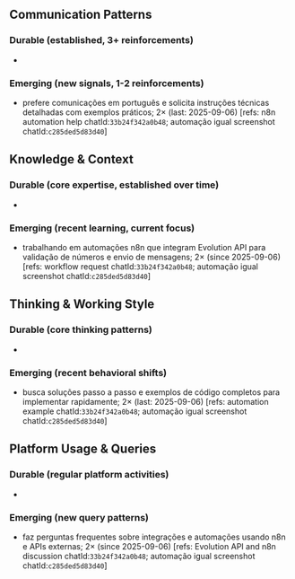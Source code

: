 ## Communication Patterns
### Durable (established, 3+ reinforcements)
-

### Emerging (new signals, 1-2 reinforcements)
- prefere comunicações em português e solicita instruções técnicas detalhadas com exemplos práticos; 2× (last: 2025-09-06) [refs: n8n automation help chatId:`33b24f342a0b48`; automação igual screenshot chatId:`c285ded5d83d40`]

## Knowledge & Context
### Durable (core expertise, established over time)
-

### Emerging (recent learning, current focus)
- trabalhando em automações n8n que integram Evolution API para validação de números e envio de mensagens; 2× (since 2025-09-06) [refs: workflow request chatId:`33b24f342a0b48`; automação igual screenshot chatId:`c285ded5d83d40`]

## Thinking & Working Style
### Durable (core thinking patterns)
-

### Emerging (recent behavioral shifts)
- busca soluções passo a passo e exemplos de código completos para implementar rapidamente; 2× (last: 2025-09-06) [refs: automation example chatId:`33b24f342a0b48`; automação igual screenshot chatId:`c285ded5d83d40`]

## Platform Usage & Queries
### Durable (regular platform activities)
-

### Emerging (new query patterns)
- faz perguntas frequentes sobre integrações e automações usando n8n e APIs externas; 2× (since 2025-09-06) [refs: Evolution API and n8n discussion chatId:`33b24f342a0b48`; automação igual screenshot chatId:`c285ded5d83d40`]